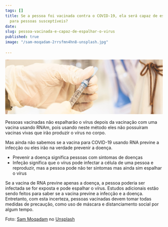 ```yaml
---
tags: []
title: Se a pessoa foi vacinada contra o COVID-19, ela será capaz de espalhar o vírus
  para pessoas susceptíveis?
date: 
slug: pessoa-vacinada-e-capaz-de-espalhar-o-virus
published: true
image: "/sam-moqadam-2rrsfmn4hn8-unsplash.jpg"

---
```

![](/vaccine-protection.jpg)

Pessoas vacinadas não espalharão o vírus depois da vacinação com uma vacina usando RNAm, pois usando neste método eles não possuíram vacinas vivas que irão produzir o vírus no corpo.

Mas ainda não sabemos se a vacina para COVID-19 usando RNA previne a infecção ou eles irão na verdade prevenir a doença.

* Prevenir a doença significa pessoas com sintomas de doenças
* Infeção significa que o vírus pode infectar a célula de uma pessoa e reproduzir, mas a pessoa pode não ter sintomas mas ainda sim espalhar o vírus

Se a vacina de RNA previne apenas a doença, a pessoa poderia ser infectada se for exposta e pode espalhar o vírus. Estudos adicionais estão sendo feitos para saber se a vacina previne a infecção e a doença. Entretanto, com esta incerteza, pessoas vacinadas devem tomar todas medidas de precaução, como uso de máscara e distanciamento social por algum tempo.

Foto: [Sam Moqadam](https://unsplash.com/@itssammoqadam?utm_source=unsplash&utm_medium=referral&utm_content=creditCopyText) no [Unsplash](https://unsplash.com/s/photos/vaccine?utm_source=unsplash&utm_medium=referral&utm_content=creditCopyText)
